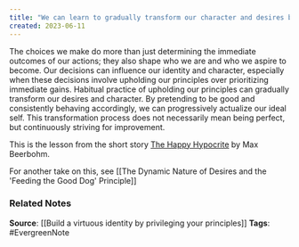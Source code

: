 ```yaml
---
title: "We can learn to gradually transform our character and desires by habitually practicing and upholding our principles"
created: 2023-06-11
---
```


The choices we make do more than just determining the immediate outcomes of our actions; they also shape who we are and who we aspire to become. Our decisions can influence our identity and character, especially when these decisions involve upholding our principles over prioritizing immediate gains. Habitual practice of upholding our principles can gradually transform our desires and character. By pretending to be good and consistently behaving accordingly, we can progressively actualize our ideal self. This transformation process does not necessarily mean being perfect, but continuously striving for improvement.

This is the lesson from the short story [The Happy Hypocrite](https://en.wikipedia.org/wiki/The_Happy_Hypocrite) by Max Beerbohm. 

For another take on this, see [[The Dynamic Nature of Desires and the 'Feeding the Good Dog' Principle]]

### Related Notes
**Source**: [[Build a virtuous identity by privileging your principles]]
**Tags**: #EvergreenNote
